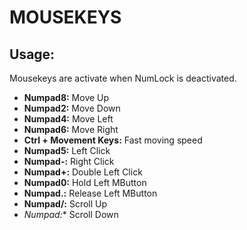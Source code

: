 # MOUSEKEYS
## Usage:

Mousekeys are activate when NumLock is deactivated.
* **Numpad8:** Move Up
* **Numpad2:** Move Down
* **Numpad4:** Move Left
* **Numpad6:** Move Right
* **Ctrl + Movement Keys:** Fast moving speed
* **Numpad5:** Left Click
* **Numpad-:** Right Click
* **Numpad+:** Double Left Click
* **Numpad0:** Hold Left MButton
* **Numpad.:** Release Left MButton
* **Numpad/:** Scroll Up
* **Numpad*:** Scroll Down
